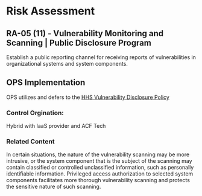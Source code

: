 # Risk Assessment
## RA-05 (11) - Vulnerability Monitoring and Scanning | Public Disclosure Program

Establish a public reporting channel for receiving reports of vulnerabilities in organizational systems and system components.

## OPS Implementation

OPS utilizes and defers to the [HHS Vulnerability Disclosure Policy](https://www.hhs.gov/vulnerability-disclosure-policy/index.html)

### Control Orgination:

Hybrid with IaaS provider and ACF Tech

### Related Content

In certain situations, the nature of the vulnerability scanning may be more intrusive, or the system component that is the subject of the scanning may contain classified or controlled unclassified information, such as personally identifiable information. Privileged access authorization to selected system components facilitates more thorough vulnerability scanning and protects the sensitive nature of such scanning.
